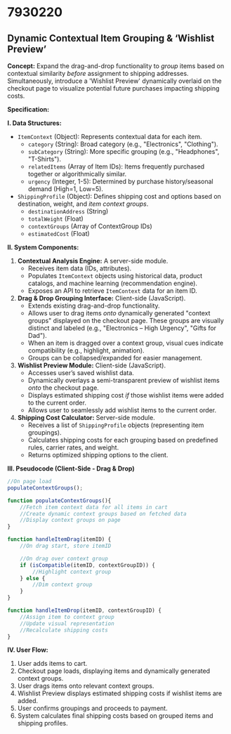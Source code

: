 # 7930220

## Dynamic Contextual Item Grouping & ‘Wishlist Preview’

**Concept:** Expand the drag-and-drop functionality to *group* items based on contextual similarity *before* assignment to shipping addresses. Simultaneously, introduce a 'Wishlist Preview' dynamically overlaid on the checkout page to visualize potential future purchases impacting shipping costs.

**Specification:**

**I. Data Structures:**

*   `ItemContext` (Object): Represents contextual data for each item.
    *   `category` (String):  Broad category (e.g., "Electronics", "Clothing").
    *   `subCategory` (String): More specific grouping (e.g., "Headphones", "T-Shirts").
    *   `relatedItems` (Array of Item IDs):  Items frequently purchased together or algorithmically similar.
    *   `urgency` (Integer, 1-5):  Determined by purchase history/seasonal demand (High=1, Low=5).
*   `ShippingProfile` (Object): Defines shipping cost and options based on destination, weight, and *item context groups*.
    *   `destinationAddress` (String)
    *   `totalWeight` (Float)
    *   `contextGroups` (Array of ContextGroup IDs)
    *   `estimatedCost` (Float)

**II. System Components:**

1.  **Contextual Analysis Engine:**  A server-side module.
    *   Receives item data (IDs, attributes).
    *   Populates `ItemContext` objects using historical data, product catalogs, and machine learning (recommendation engine).
    *   Exposes an API to retrieve `ItemContext` data for an item ID.
2.  **Drag & Drop Grouping Interface:** Client-side (JavaScript).
    *   Extends existing drag-and-drop functionality.
    *   Allows user to drag items *onto* dynamically generated "context groups" displayed on the checkout page.  These groups are visually distinct and labeled (e.g., "Electronics – High Urgency", "Gifts for Dad").
    *   When an item is dragged over a context group, visual cues indicate compatibility (e.g., highlight, animation).
    *   Groups can be collapsed/expanded for easier management.
3.  **Wishlist Preview Module:**  Client-side (JavaScript).
    *   Accesses user’s saved wishlist data.
    *   Dynamically overlays a semi-transparent preview of wishlist items *onto* the checkout page.
    *   Displays estimated shipping cost *if* those wishlist items were added to the current order.
    *   Allows user to seamlessly add wishlist items to the current order.
4.  **Shipping Cost Calculator:** Server-side module.
    *   Receives a list of `ShippingProfile` objects (representing item groupings).
    *   Calculates shipping costs for each grouping based on predefined rules, carrier rates, and weight.
    *   Returns optimized shipping options to the client.

**III.  Pseudocode (Client-Side - Drag & Drop)**

```javascript
//On page load
populateContextGroups();

function populateContextGroups(){
    //Fetch item context data for all items in cart
    //Create dynamic context groups based on fetched data
    //Display context groups on page
}

function handleItemDrag(itemID) {
    //On drag start, store itemID

    //On drag over context group
    if (isCompatible(itemID, contextGroupID)) {
        //Highlight context group
    } else {
        //Dim context group
    }
}

function handleItemDrop(itemID, contextGroupID) {
    //Assign item to context group
    //Update visual representation
    //Recalculate shipping costs
}
```

**IV. User Flow:**

1.  User adds items to cart.
2.  Checkout page loads, displaying items and dynamically generated context groups.
3.  User drags items onto relevant context groups.
4.  Wishlist Preview displays estimated shipping costs if wishlist items are added.
5.  User confirms groupings and proceeds to payment.
6.  System calculates final shipping costs based on grouped items and shipping profiles.
